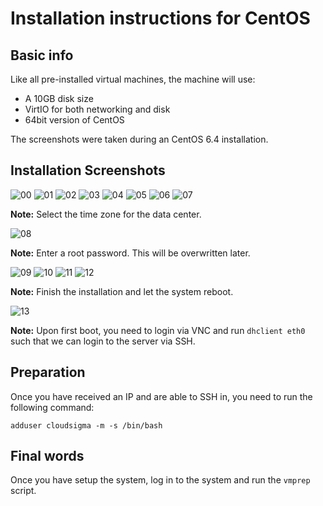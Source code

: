 # Installation instructions for CentOS

## Basic info

Like all pre-installed virtual machines, the machine will use:

 * A 10GB disk size
 * VirtIO for both networking and disk
 * 64bit version of CentOS

The screenshots were taken during an CentOS 6.4 installation.

## Installation Screenshots

![00](https://raw.github.com/cloudsigma/vmprep/master/img/centos/00.png)
![01](https://raw.github.com/cloudsigma/vmprep/master/img/centos/01.png)
![02](https://raw.github.com/cloudsigma/vmprep/master/img/centos/02.png)
![03](https://raw.github.com/cloudsigma/vmprep/master/img/centos/03.png)
![04](https://raw.github.com/cloudsigma/vmprep/master/img/centos/04.png)
![05](https://raw.github.com/cloudsigma/vmprep/master/img/centos/05.png)
![06](https://raw.github.com/cloudsigma/vmprep/master/img/centos/06.png)
![07](https://raw.github.com/cloudsigma/vmprep/master/img/centos/07.png)

**Note:** Select the time zone for the data center.

![08](https://raw.github.com/cloudsigma/vmprep/master/img/centos/08.png)

**Note:** Enter a root password. This will be overwritten later.

![09](https://raw.github.com/cloudsigma/vmprep/master/img/centos/09.png)
![10](https://raw.github.com/cloudsigma/vmprep/master/img/centos/10.png)
![11](https://raw.github.com/cloudsigma/vmprep/master/img/centos/11.png)
![12](https://raw.github.com/cloudsigma/vmprep/master/img/centos/12.png)

**Note:** Finish the installation and let the system reboot.

![13](https://raw.github.com/cloudsigma/vmprep/master/img/centos/13.png)

**Note:** Upon first boot, you need to login via VNC and run `dhclient eth0` such that we can login to the server via SSH.


## Preparation

Once you have received an IP and are able to SSH in, you need to run the following command:

    adduser cloudsigma -m -s /bin/bash

## Final words

Once you have setup the system, log in to the system and run the `vmprep` script.

